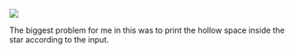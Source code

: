 ![](https://i.imgur.com/2G14VhE.png)

The biggest problem for me in this was to print the hollow space inside the star according to the input.
